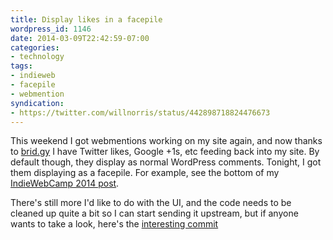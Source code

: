 ```yaml
---
title: Display likes in a facepile
wordpress_id: 1146
date: 2014-03-09T22:42:59-07:00
categories:
- technology
tags:
- indieweb
- facepile
- webmention
syndication:
- https://twitter.com/willnorris/status/442898718824476673
---
```

This weekend I got webmentions working on my site again, and now thanks to [brid.gy](http://brid.gy) I have Twitter
likes, Google +1s, etc feeding back into my site.  By default though, they display as normal WordPress comments.
Tonight, I got them displaying as a facepile.  For example, see the bottom of my [IndieWebCamp 2014
post](https://willnorris.com/2014/03/indiewebcamp-2014).

There's still more I'd like to do with the UI, and the code needs to be cleaned up quite a bit so I can start sending it
upstream, but if anyone wants to take a look, here's the [interesting commit][]

[interesting commit]: https://github.com/willnorris/willnorris.com-wordpress/commit/d6061d6

